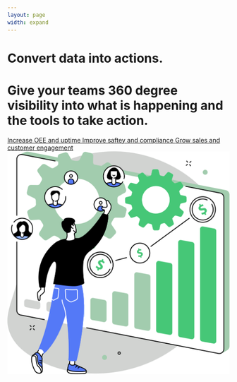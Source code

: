 ```yaml
---
layout: page
width: expand
---
```


<div class="uk-section">
        <div class="uk-container">
            <div class="uk-grid-match uk-child-width-1-2@m" uk-grid>
                <div class="uk-width-1-2@m uk-margin-auto uk-margin-auto-vertical">
                    <h1>Convert data into actions.</h1>
                    <h1>Give your teams 360 degree visibility into what is happening and the tools to take action.</h1>
                    <a class="uk-link-muted" uk-icon="icon:  chevron-double-right" href="#">Increase OEE and uptime </a>
                    <a class="uk-link-muted" uk-icon="icon:  chevron-double-right" href="#">Improve saftey and compliance </a>
                    <a class="uk-link-muted" uk-icon="icon:  chevron-double-right" href="#">Grow sales and customer engagement </a>    
                </div>
                <div>
                    <img src="/uploads/zira_frontpage_image.svg">
                </div>
            </div>
        </div>
</div>

